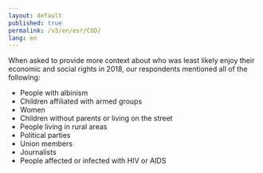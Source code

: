 ```yaml
---
layout: default
published: true
permalink: /v3/en/esr/COD/
lang: en
---
```


When asked to provide more context about who was least likely enjoy their economic and social rights in 2018, our respondents mentioned all of the following:
-	People with albinism
-	Children affiliated with armed groups
-	Women
-	Children without parents or living on the street
-	People living in rural areas
-	Political parties
-	Union members
-	Journalists
-	People affected or infected with HIV or AIDS
